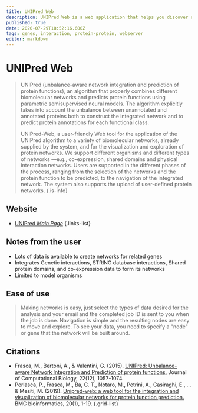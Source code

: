 ```yaml
---
title: UNIPred Web
description: UNIPred Web is a web application that helps you discover and explore gene interactions and protein interactions.
published: true
date: 2020-07-29T18:52:16.600Z
tags: genes, interaction, protein-protein, webserver
editor: markdown
---
```


# UNIPred Web

> UNIPred (unbalance-aware network integration and prediction of protein functions), an algorithm that properly combines different biomolecular networks and predicts protein functions using parametric semisupervised neural models. The algorithm explicitly takes into account the unbalance between unannotated and annotated proteins both to construct the integrated network and to predict protein annotations for each functional class.
>
> UNIPred-Web, a user-friendly Web tool for the application of the UNIPred algorithm to a variety of biomolecular networks, already supplied by the system, and for the visualization and exploration of protein networks. We support different organisms and different types of networks —e.g., co-expression, shared domains and physical interaction networks. Users are supported in the different phases of the process, ranging from the selection of the networks and the protein function to be predicted, to the navigation of the integrated network. The system also supports the upload of user-defined protein networks.
{.is-info}

 

## Website 

- [UNIPred *Main Page*](https://unipred.di.unimi.it/)
 {.links-list}
 ## Notes from the user
 - Lots of data is available to create networks for related genes
 - Integrates Genetic interactions, STRING database interactions, Shared protein domains, and co-expression data to form its networks
 - Limited to model organisms
 
 ## Ease of use
 > Making networks is easy, just select the types of data desired for the analysis and your email and the completed job ID is sent to you when the job is done. Navigation is simple and the resulting nodes are easy to move and explore. To see your data, you need to specify a "node" or gene that the network will be built around.

 


## Citations

- Frasca, M., Bertoni, A., & Valentini, G. (2015). [UNIPred: Unbalance-aware Network Integration and Prediction of protein functions.](https://www.liebertpub.com/doi/full/10.1089/cmb.2014.0110) Journal of Computational Biology, 22(12), 1057-1074.
- Perlasca, P., Frasca, M., Ba, C. T., Notaro, M., Petrini, A., Casiraghi, E., ... & Mesiti, M. (2019). [Unipred-web: a web tool for the integration and visualization of biomolecular networks for protein function prediction.](https://bmcbioinformatics.biomedcentral.com/articles/10.1186/s12859-019-2959-2) BMC bioinformatics, 20(1), 1-19.
{.grid-list}


